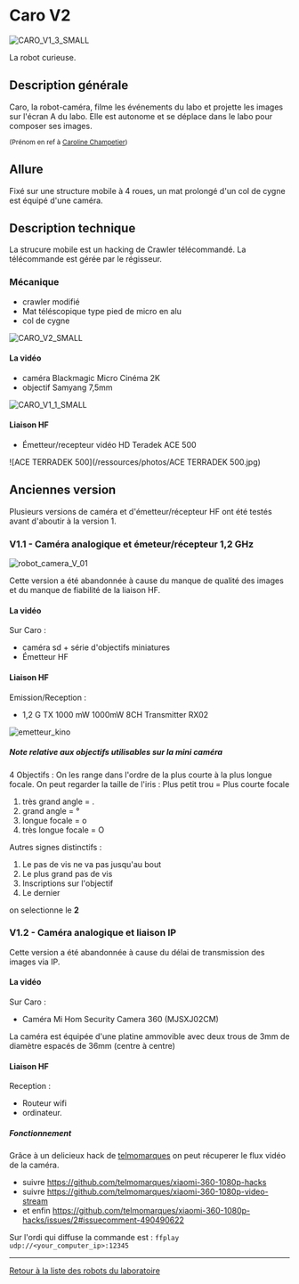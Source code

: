 # Caro V2

![CARO_V1_3_SMALL](/ressources/photos/CARO_V1_3_SMALL.jpg)

La robot curieuse.

## Description générale

Caro, la robot-caméra, filme les événements du labo et projette les images sur l'écran A du labo. Elle est autonome et se déplace dans le labo pour composer ses images.

<small>(Prénom en ref à [Caroline Champetier](https://fr.wikipedia.org/wiki/Caroline_Champetier))</small>

## Allure

Fixé sur une structure mobile à 4 roues, un mat prolongé d'un col de cygne est équipé d'une caméra.

## Description technique

La strucure mobile est un hacking de Crawler télécommandé. La télécommande est gérée par le régisseur.

### Mécanique

- crawler modifié
- Mat téléscopique type pied de micro en alu
- col de cygne

![CARO_V2_SMALL](/ressources/photos/CARO_V2_SMALL.jpg)

#### La vidéo

- caméra Blackmagic Micro Cinéma 2K
- objectif Samyang 7,5mm

![CARO_V1_1_SMALL](/ressources/photos/CARO_V1_1_SMALL.jpg)

#### Liaison HF

- Émetteur/recepteur vidéo HD Teradek ACE 500

![ACE TERRADEK 500](/ressources/photos/ACE TERRADEK 500.jpg)

## Anciennes version

Plusieurs versions de caméra et d'émetteur/récepteur HF ont été testés avant d'aboutir à la version 1.

### V1.1 - Caméra analogique et émeteur/récepteur 1,2 GHz

![robot_camera_V_01](/ressources/photos/robot_camera_V_01.jpg)

Cette version a été abandonnée à cause du manque de qualité des images et du manque de fiabilité de la liaison HF.

#### La vidéo

Sur Caro :
- caméra sd + série d'objectifs miniatures
- Émetteur HF

#### Liaison HF

Emission/Reception :
- 1,2 G TX 1000 mW 1000mW 8CH Transmitter RX02

![emetteur_kino](/ressources/divers/emetteur_kino.jpg)

##### Note relative aux objectifs utilisables sur la mini caméra

4 Objectifs :
On les range dans l'ordre de la plus courte à la plus longue focale.
On peut regarder la taille de l'iris : Plus petit trou = Plus courte focale

1.  très grand angle = .
2.  grand angle = °
3.  longue focale = o
4.  très longue focale = O

Autres signes distinctifs :

1.  Le pas de vis ne va pas jusqu'au bout
2.  Le plus grand pas de vis
3.  Inscriptions sur l'objectif
4.  Le dernier

on selectionne le **2**

### V1.2 - Caméra analogique et liaison IP

Cette version a été abandonnée à cause du délai de transmission des images via IP.


#### La vidéo

Sur Caro :
- Caméra Mi Hom Security Camera 360 (MJSXJ02CM)

La caméra est équipée d'une platine ammovible avec deux trous de 3mm de diamètre espacés de 36mm (centre à centre)

#### Liaison HF

Reception :
- Routeur wifi
- ordinateur.

##### Fonctionnement

Grâce à un delicieux hack de [telmomarques](https://github.com/telmomarques) on peut récuperer le flux vidéo de la caméra.

- suivre https://github.com/telmomarques/xiaomi-360-1080p-hacks
- suivre https://github.com/telmomarques/xiaomi-360-1080p-video-stream
- et enfin https://github.com/telmomarques/xiaomi-360-1080p-hacks/issues/2#issuecomment-490490622

Sur l'ordi qui diffuse la commande est : `ffplay udp://<your_computer_ip>:12345`



----

[Retour à la liste des robots du laboratoire](.)
